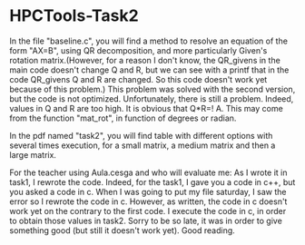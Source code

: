 # HPCTools-Task2

In the file "baseline.c", you will find a method to resolve an equation of the form "AX=B", using QR decomposition, and more particularly Given's rotation matrix.(However, for a reason I don't know, the QR_givens in the main code doesn't change Q and R, but we can see with a printf that in the code QR_givens Q and R are changed. So this code doesn't work yet because of this problem.) This problem was solved with the second version, but the code is not optimized. Unfortunately, there is still a problem. Indeed, values in Q and R are too high. It is obvious that Q*R=! A. This may come from the function "mat_rot", in function of degrees or radian.

In the pdf named "task2", you will find table with different options with several times execution, for a small matrix, a medium matrix and then a large matrix.

For the teacher using Aula.cesga and who will evaluate me: As I wrote it in task1, I rewrote the code. Indeed, for the task1, I gave you a code in c++, but you asked a code in c. When I was going to put my file saturday, I saw the error so I rewrote the code in c. However, as written, the code in c doesn't work yet on the contrary to the first code. I execute the code in c, in order to obtain those values in task2. Sorry to be so late, it was in order to give something good (but still it doesn't work yet).
Good reading.
